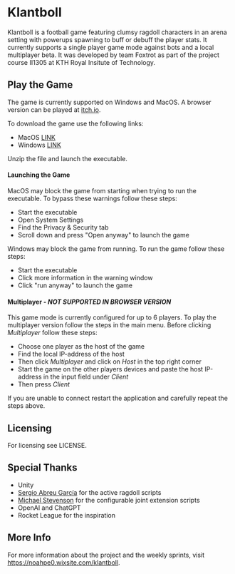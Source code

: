 # Klantboll
Klantboll is a football game featuring clumsy ragdoll characters in an arena setting with powerups spawning to buff or debuff the player stats. It currently supports a single player game mode against bots and a local multiplayer beta. It was developed by team Foxtrot as part of the project course II1305 at KTH Royal Insitute of Technology.

## Play the Game
The game is currently supported on Windows and MacOS. A browser version can be played at [itch.io](https://noahpe0.wixsite.com/klantboll/game).

To download the game use the following links:
* MacOS [LINK](https://1dce1aec-9bc8-44f3-b45e-7c01bc62bc67.filesusr.com/archives/3771f3_a562df8fe41e4aaab77b543e26e83635.zip?dn=KlantbollMac.zip)
* Windows [LINK](https://1dce1aec-9bc8-44f3-b45e-7c01bc62bc67.filesusr.com/archives/3771f3_9bd7989700ae4c0199b2a9cc18a75669.zip?dn=KlantbollWindows.zip)

Unzip the file and launch the executable.

#### Launching the Game
MacOS may block the game from starting when trying to run the executable. To bypass these warnings follow these steps:
* Start the executable
* Open System Settings
* Find the Privacy & Security tab
* Scroll down and press "Open anyway" to launch the game

Windows may block the game from running. To run the game follow these steps:
* Start the executable
* Click more information in the warning window
* Click "run anyway" to launch the game

#### Multiplayer - *NOT SUPPORTED IN BROWSER VERSION*
This game mode is currently configured for up to 6 players. To play the multiplayer version follow the steps in the main menu. Before clicking _Multiplayer_ follow these steps:
* Choose one player as the host of the game
* Find the local IP-address of the host
* Then click _Multiplayer_ and click on _Host_ in the top right corner
* Start the game on the other players devices and paste the host IP-address in the input field under _Client_
* Then press _Client_

If you are unable to connect restart the application and carefully repeat the steps above.

## Licensing
For licensing see LICENSE.

## Special Thanks
* Unity
* [Sergio Abreu García](https://sergioabreu.me) for the active ragdoll scripts
* [Michael Stevenson](https://www.mstevenson.net/) for the configurable joint extension scripts
* OpenAI and ChatGPT
* Rocket League for the inspiration

## More Info
For more information about the project and the weekly sprints, visit https://noahpe0.wixsite.com/klantboll.

